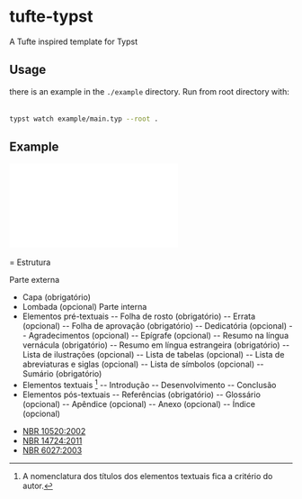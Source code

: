 # tufte-typst

A Tufte inspired template for Typst

## Usage

there is an example in the `./example` directory. Run from root directory with:

```sh

typst watch example/main.typ --root .
```

## Example

![example/main.pdf](./example/main.pdf)

= Estrutura

Parte externa

- Capa (obrigatório)
- Lombada (opcional)
  Parte interna
- Elementos pré-textuais
  -- Folha de rosto (obrigatório)
  -- Errata (opcional)
  -- Folha de aprovação (obrigatório)
  -- Dedicatória (opcional)
  -- Agradecimentos (opcional)
  -- Epígrafe (opcional)
  -- Resumo na língua vernácula (obrigatório)
  -- Resumo em língua estrangeira (obrigatório)
  -- Lista de ilustrações (opcional)
  -- Lista de tabelas (opcional)
  -- Lista de abreviaturas e siglas (opcional)
  -- Lista de símbolos (opcional)
  -- Sumário (obrigatório)
- Elementos textuais [^1]
  -- Introdução
  -- Desenvolvimento
  -- Conclusão
- Elementos pós-textuais
  -- Referências (obrigatório)
  -- Glossário (opcional)
  -- Apêndice (opcional)
  -- Anexo (opcional)
  -- Índice (opcional)

[^1]: A nomenclatura dos títulos dos elementos textuais fica a critério do autor.

- [NBR 10520:2002](https://www.udesc.br/arquivos/udesc/documentos/Capacita__o_CITA__ES_E_REFER_NCIAS__1__16230946858293_4769.pdf)
- [NBR 14724:2011](http://site.ufvjm.edu.br/revistamultidisciplinar/files/2011/09/NBR_14724_atualizada_abr_2011.pdf)
- [NBR 6027:2003](https://arquivos.info.ufrn.br/arquivos/201217724681f092705070edeef8a06d/NBR_6027_Sumario_apresentacao.pdf)
